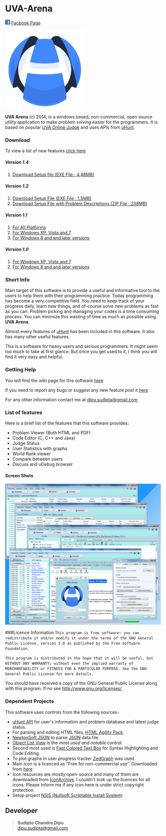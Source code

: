 # UVA-Arena   

![Facebook Icon](https://raw.githubusercontent.com/dipu-bd/UVA-Arena/master/Images/facebook.png) [Facbook Page](https://www.facebook.com/uvaarena?ref=github)     

    
[![UVA Arena Icon](https://raw.githubusercontent.com/dipu-bd/UVA-Arena/master/Images/Main.png)](https://raw.githubusercontent.com/dipu-bd/UVA-Arena/master/Images/Main.png)    

**UVA Arena** (c) 2014, is a windows based, non-commercial, open source utility application to make problem solving easier for the programmers. It is based on popular [UVA Online Judge](http://uva.onlinejudge.org/) and uses APIs from [uHunt](http://uhunt.felix-halim.net/).        

### Download  
To view a list of new features [click here](https://github.com/dipu-bd/UVA-Arena/wiki/What's-New)        

##### Version 1.4   
1. [Download Setup file (EXE File : 4.48MB)](https://github.com/dipu-bd/UVA-Arena/blob/master/Setup/Windows/UVA_Arena_1.4_x86_win.exe?raw=true)     

##### Version 1.2
1. [Download Setup File (EXE File : 1.5MB)](https://github.com/dipu-bd/UVA-Arena/blob/master/Setup/Windows/UVA%20Arena%201.2.exe?raw=true)     
2. [Download Setup File with Problem Descriptions (ZIP File : 238MB)](http://sourceforge.net/projects/uvaarena/files/UVA%20Arena%201.2/UVA%20Arena%201.2%20full.zip/download)     

##### Version 1.1
1. [For All Platforms](https://github.com/dipu-bd/UVA-Arena/blob/master/Setup/Windows/UVA%20Arena%201.1.exe?raw=true)     
2. [For Windows XP, Vista and 7](https://github.com/dipu-bd/UVA-Arena/blob/master/Setup/Net_2.0/UVA%20Arena%201.1.exe?raw=true)     
3. [For Windows 8 and and later versions](https://github.com/dipu-bd/UVA-Arena/blob/master/Setup/Net_4.5/UVA%20Arena%201.1.exe?raw=true)     
     
##### Version 1.0  
1. [For Windows XP, Vista and 7](https://github.com/dipu-bd/UVA-Arena/blob/master/Setup/Net_2.0/UVA%20Arena%201.0.exe?raw=true)     
2. [For Windows 8 and and later versions](https://github.com/dipu-bd/UVA-Arena/blob/master/Setup/Net_4.5/UVA%20Arena%201.0.exe?raw=true)  
      
	  
### Short Info
Main target of this software is to provide a useful and informative tool to the users to help them with their programming practice. Today programming has become a very competitive field. You need to keep track of your progress daily, learn new things, and of-course solve new problems as fast as you can. Problem picking and managing your codes is a time consuming process. You can minimize this wasting of time as much as possible using **UVA Arena**.  

Almost every features of [uHunt](http://uhunt.felix-halim.net/) has been included in this software. It also has many other useful features.   

This is a software for heavy users and serious programmers. It might seem too much to take at first glance. But once you get used to it, I think you will find it very easy and helpful.  

### Getting Help
You will find the wiki page for this software [here](https://github.com/dipu-bd/UVA-Arena/wiki)  

If you need to report any bugs or suggest any new feature post it [here](https://github.com/dipu-bd/UVA-Arena/issues)  

For any other information contact me at <dipu.sudipta@gmail.com>  

### List of features 
Here is a brief list of the features that this software provides:    
* Problem Viewer (Both HTML and PDF)
* Code Editor (C, C++ and Java)
* Judge Status
* User Statistics with graphs
* World Rank viewer
* Compare between users
* Discuss and uDebug browser  

#### Screen Shots 
[![Whole](https://raw.githubusercontent.com/dipu-bd/UVA-Arena/master/Images/wiki/_all_.png)](https://raw.githubusercontent.com/dipu-bd/UVA-Arena/master/Images/wiki/_all_.png)  

###Licence Information
`This program is free software: you can redistribute it and/or modify it under the terms of the GNU General Public License, version 3.0 as published by the Free Software Foundation.`  

`This program is distributed in the hope that it will be useful, but WITHOUT ANY WARRANTY; without even the implied warranty of MERCHANTABILITY or FITNESS FOR A PARTICULAR PURPOSE. See the GNU General Public License for more details.`  

You should have received a copy of the GNU General Public License along with this program. If no see <http://www.gnu.org/licenses/>   

### Dependent Projects  
This software uses controls from the following sources-  
* [uHunt API](http://uhunt.felix-halim.net/api) for user's information and problem database and latest judge status. 
* For parsing and editing HTML files, [HTML Agility Pack](http://htmlagilitypack.codeplex.com/). 
* [NewtonSoft.JSON](http://james.newtonking.com/json) to parse [JSON](http://en.wikipedia.org/wiki/JSON) data file. 
* [Object List View](http://objectlistview.sourceforge.net/cs/index.html) is the _most used and notable control_. 
* Second most used is [Fast Colored Text Box](https://github.com/PavelTorgashov/FastColoredTextBox) for Syntax Highlighting and Code Editing.  
* To plot graphs in user progress tracker [ZedGraph](http://sourceforge.net/projects/zedgraph/) was used.  
* Main icon is a licenced as "Free for non-commercial use". Downloaded from [here](http://www.iconarchive.com/show/stark-icons-by-fruityth1ng/Applications-icon.html)  
* Icon resources are mostly open-source and many of them are downloaded from [IconArchive](http://www.iconarchive.com/). I couldn't look up the licences for all icons. Please inform me if any icon here is under strict copyright protection.
* Setup project [NSIS (Nullsoft Scriptable Install System)](http://nsis.sourceforge.net/Main_Page)

## Developer  
> __Sudipto Chandra Dipu__  
> <dipu.sudipta@gmail.com> 
